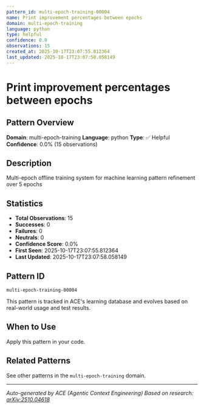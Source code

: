 ```yaml
---
pattern_id: multi-epoch-training-00004
name: Print improvement percentages between epochs
domain: multi-epoch-training
language: python
type: helpful
confidence: 0.0
observations: 15
created_at: 2025-10-17T23:07:55.812364
last_updated: 2025-10-17T23:07:58.058149
---
```

# Print improvement percentages between epochs

## Pattern Overview

**Domain**: multi-epoch-training
**Language**: python
**Type**: ✅ Helpful
**Confidence**: 0.0% (15 observations)

## Description

Multi-epoch offline training system for machine learning pattern refinement over 5 epochs

## Statistics

- **Total Observations**: 15
- **Successes**: 0
- **Failures**: 0
- **Neutrals**: 0
- **Confidence Score**: 0.0%
- **First Seen**: 2025-10-17T23:07:55.812364
- **Last Updated**: 2025-10-17T23:07:58.058149

## Pattern ID

```
multi-epoch-training-00004
```

This pattern is tracked in ACE's learning database and evolves based on real-world usage and test results.

## When to Use

Apply this pattern in your code.

## Related Patterns

See other patterns in the `multi-epoch-training` domain.

---

*Auto-generated by ACE (Agentic Context Engineering)*
*Based on research: [arXiv:2510.04618](https://arxiv.org/abs/2510.04618)*
